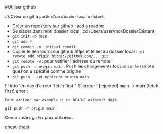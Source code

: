 #Utiliser github
<!-- https://docs.github.com/fr/migrations/importing-source-code/using-the-command-line-to-import-source-code/adding-locally-hosted-code-to-github -->
##Créer un git à partir d'un dossier local existant

- Créer un repository sur github : add a readme
- Se placer dans mon dossier local : cd /Users/user/monDossierExistant
- `git init -b main`
- `git add *`
- `git commit -m 'initial commit'`
- Copier le lien fourni sur github https et le lier au dossier local : 
  `git remote add origin https://github.com/....git `
- `git remote -v` : pour vérifier l'adresse du remote 
- `git push -u origin main` :  Push les changements locaux sur le remote que l'on a spécifié comme origine
- `git push --set-upstream origin main` 

!!! info "en cas d'erreur 'fetch first'"
    Si erreur ! [rejected] main -> main (fetch first) error :

    Peut arriver par exemple si un README existait déjà.

    git push -f origin main

Commandes git les plus utilisées :

[cheat-sheet](../ressources/github-cheatsheet.pdf)